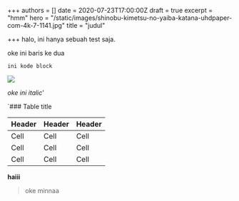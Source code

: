 +++
authors = []
date = 2020-07-23T17:00:00Z
draft = true
excerpt = "hmm"
hero = "/static/images/shinobu-kimetsu-no-yaiba-katana-uhdpaper-com-4k-7-1141.jpg"
title = "judul"

+++
halo, ini hanya sebuah test saja.

oke ini baris ke dua

    ini kode block

![](/static/images/photo5947016979279884650.jpg)

_oke ini italic_'

\`### Table title

| Header | Header | Header |
| --- | --- | --- |
| Cell | Cell | Cell |
| Cell | Cell | Cell |
| Cell | Cell | Cell |

**haiii**

> oke minnaa